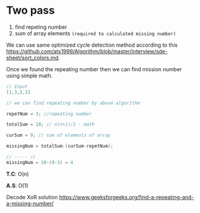 # Two pass
1. find repeting number
2. sum of array elements `(required to calculated missing number)`

We can use same optimized cycle detection method according to this https://github.com/ats1999/Algorithm/blob/master/interview/sde-sheet/sort_colors.md.

Once we found the repeating number then we can find mission number using simple math.

```cpp
// Input
[1,3,2,3]

// we can find repeating number by above algorithm

repetNum = 3; //repeating number

totalSum = 10; // n(n+1)/2 - math

curSum = 9; // sum of elements of array 

missingNum = totalSum-(curSum-repetNum);

// ----- //
missingNum = 10-(9-3) = 4
```

**T.C**: O(n)

**A.S**: O(1)


Decode XoR solution https://www.geeksforgeeks.org/find-a-repeating-and-a-missing-number/
